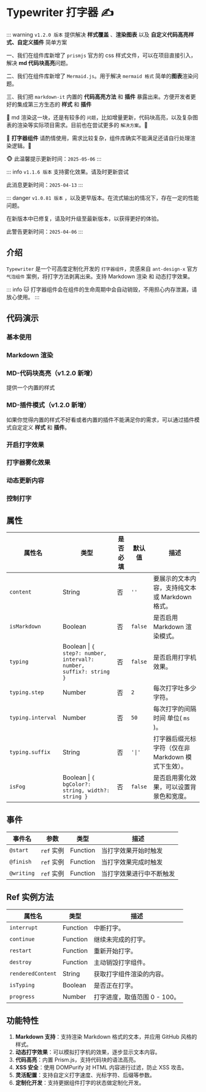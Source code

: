 # Typewriter 打字器 ✍

::: warning
`v1.2.0 版本` 提供解决 **样式覆盖** 、**渲染图表** 以及 **自定义代码高亮样式、自定义插件** 简单方案

一、我们在组件库新增了 `prismjs` 官方的 css 样式文件，可以在项目直接引入，解决 **md 代码块高亮**问题。

二、我们在组件库新增了 `Mermaid.js`。用于解决 `mermaid 格式` 简单的**图表**渲染问题。

三、我们把 `markdown-it` 内置的 **代码高亮方法** 和 **插件** 暴露出来。方便开发者更好的集成第三方生态的 **样式** 和 **插件**

💩 md 渲染这一块，还是有较多的 `问题`，比如增量更新，代码块高亮，以及复杂图表的渲染等实际项目需求。目前也在尝试更多的 `解决方案`。💩

💩 **打字器组件** 请酌情使用，需求比较复杂，组件库确实不能满足还请自行处理渲染逻辑。💩

🐵 此温馨提示更新时间：`2025-05-06`
:::

::: info
`v1.1.6 版本` 支持雾化效果。请及时更新尝试

此消息更新时间：`2025-04-13`
:::

::: danger
`v1.0.81 版本` ，以及更早版本。在流式输出的情况下，存在一定的性能问题。

在新版本中已修复，请及时升级至最新版本，以获得更好的体验。

此警告更新时间：`2025-04-06`
:::

## 介绍

`Typewriter` 是一个可高度定制化开发的 `打字器组件`，灵感来自 `ant-design-x` 官方 `气泡组件` 案例，将打字方法剥离出来。支持 Markdown 渲染 和 动态打字效果。

::: info
🐱 打字器组件会在组件的生命周期中会自动销毁，不用担心内存泄漏，请放心使用。
:::

## 代码演示

### 基本使用

<demo src="./demos/content.vue"></demo>

### Markdown 渲染

<demo src="./demos/isMarkdown.vue"></demo>

### MD-代码块高亮（v1.2.0 新增）

提供一个内置的样式

<demo src="./demos/newMaekDown.vue"></demo>

### MD-插件模式（v1.2.0 新增）

如果你觉得内置的样式不好看或者内置的插件不能满足你的需求，可以通过插件模式自定定义 **样式** 和 **插件**。

<demo src="./demos/mermaid.vue"></demo>

### 开启打字效果

<demo src="./demos/typing.vue"></demo>

### 打字器雾化效果

<demo src="./demos/isFog.vue"></demo>

### 动态更新内容

<demo src="./demos/updates.vue"></demo>

### 控制打字

<demo src="./demos/customized.vue"></demo>

## 属性

| 属性名       | 类型    | 是否必填 | 默认值  | 描述                                           |
| ------------ | ------- |-------| ------- | ---------------------------------------------- |
| `content`    | String  | 否 | `''`    | 要展示的文本内容，支持纯文本或 Markdown 格式。 |
| `isMarkdown` | Boolean | 否 | `false` | 是否启用 Markdown 渲染模式。                   |
| `typing`     | Boolean \|  `{ step?: number, interval?: number, suffix?: string }` |否 | `false` | 是否启用打字机效果。 |
| `typing.step` | Number  | 否 | `2`     | 每次打字吐多少字符。 |
| `typing.interval` | Number |  否 | `50`    | 每次打字的间隔时间  单位( `ms` )。                 |
| `typing.suffix` | String | 否 |`'\|'` | 打字器后缀光标字符（仅在非 Markdown 模式下生效）。 |
| `isFog`      | Boolean \|  `{ bgColor?: string, width?: string }`  | 否 | `false` | 是否启用雾化效果，可以设置背景色和宽度。   |

## 事件

| 事件名       | 参数  | 类型       | 描述                                         |
| ------------ | ------------ |--- | -------------------------------------------- |
| `@start` | `ref` 实例 | Function | 当打字效果开始时触发 |
| `@finish` | `ref` 实例 | Function | 当打字效果完成时触发 |
| `@writing` | `ref` 实例 | Function | 当打字效果进行中不断触发 |

## Ref 实例方法

| 属性名       | 类型         | 描述                                         |
| ----------- | ------------ | -------------------------------------------- |
| `interrupt` | Function | 中断打字。                               |
| `continue`   | Function | 继续未完成的打字。                               |
| `restart`   | Function | 重新开始打字。                               |
| `destroy`   | Function | 主动销毁打字组件。                               |
| `renderedContent` | String | 获取打字组件渲染的内容。                    |
| `isTyping`  | Boolean |  是否正在打字。                             |
| `progress`  | Number | 打字进度，取值范围 0 - 100。                     |

## 功能特性

1. **Markdown 支持**：支持渲染 Markdown 格式的文本，并应用 GitHub 风格的样式。
2. **动态打字效果**：可以模拟打字机的效果，逐步显示文本内容。
3. **代码高亮**：内置 Prism.js，支持代码块的语法高亮。
4. **XSS 安全**：使用 DOMPurify 对 HTML 内容进行过滤，防止 XSS 攻击。
5. **灵活配置**：支持自定义打字速度、光标字符、后缀等参数。
6. **定制化开发**：支持更据组件打字的状态做定制化开发。
